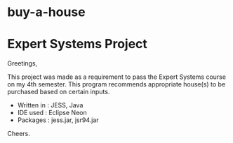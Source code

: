 # buy-a-house
# Expert Systems Project

Greetings,

This project was made as a requirement to pass the Expert Systems course on my 4th semester.
This program recommends appropriate house(s) to be purchased based on certain inputs.

- Written in  : JESS, Java
- IDE used    : Eclipse Neon
- Packages    : jess.jar, jsr94.jar

Cheers.
